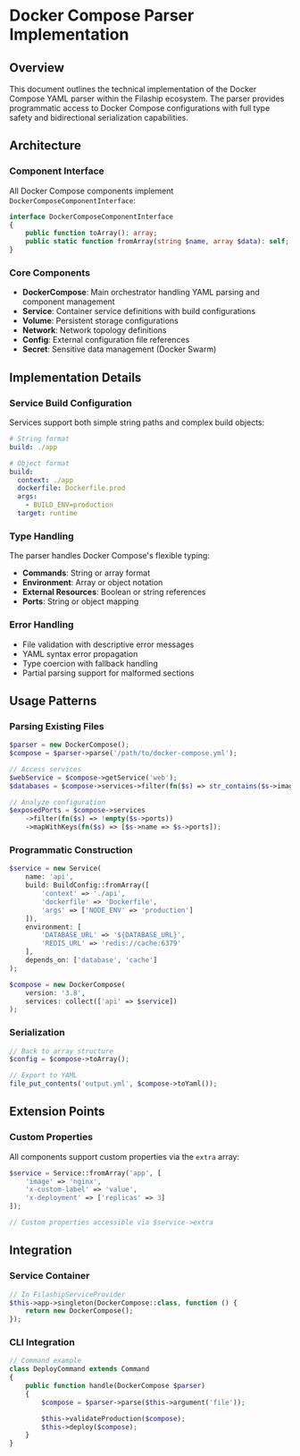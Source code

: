 # Docker Compose Parser Implementation

## Overview

This document outlines the technical implementation of the Docker Compose YAML parser within the Filaship ecosystem. The parser provides programmatic access to Docker Compose configurations with full type safety and bidirectional serialization capabilities.

## Architecture

### Component Interface

All Docker Compose components implement `DockerComposeComponentInterface`:

```php
interface DockerComposeComponentInterface
{
    public function toArray(): array;
    public static function fromArray(string $name, array $data): self;
}
```

### Core Components

-   **DockerCompose**: Main orchestrator handling YAML parsing and component management
-   **Service**: Container service definitions with build configurations
-   **Volume**: Persistent storage configurations
-   **Network**: Network topology definitions
-   **Config**: External configuration file references
-   **Secret**: Sensitive data management (Docker Swarm)

## Implementation Details

### Service Build Configuration

Services support both simple string paths and complex build objects:

```yaml
# String format
build: ./app

# Object format
build:
  context: ./app
  dockerfile: Dockerfile.prod
  args:
    - BUILD_ENV=production
  target: runtime
```

### Type Handling

The parser handles Docker Compose's flexible typing:

-   **Commands**: String or array format
-   **Environment**: Array or object notation
-   **External Resources**: Boolean or string references
-   **Ports**: String or object mapping

### Error Handling

-   File validation with descriptive error messages
-   YAML syntax error propagation
-   Type coercion with fallback handling
-   Partial parsing support for malformed sections

## Usage Patterns

### Parsing Existing Files

```php
$parser = new DockerCompose();
$compose = $parser->parse('/path/to/docker-compose.yml');

// Access services
$webService = $compose->getService('web');
$databases = $compose->services->filter(fn($s) => str_contains($s->image ?? '', 'mysql'));

// Analyze configuration
$exposedPorts = $compose->services
    ->filter(fn($s) => !empty($s->ports))
    ->mapWithKeys(fn($s) => [$s->name => $s->ports]);
```

### Programmatic Construction

```php
$service = new Service(
    name: 'api',
    build: BuildConfig::fromArray([
        'context' => './api',
        'dockerfile' => 'Dockerfile',
        'args' => ['NODE_ENV' => 'production']
    ]),
    environment: [
        'DATABASE_URL' => '${DATABASE_URL}',
        'REDIS_URL' => 'redis://cache:6379'
    ],
    depends_on: ['database', 'cache']
);

$compose = new DockerCompose(
    version: '3.8',
    services: collect(['api' => $service])
);
```

### Serialization

```php
// Back to array structure
$config = $compose->toArray();

// Export to YAML
file_put_contents('output.yml', $compose->toYaml());
```

## Extension Points

### Custom Properties

All components support custom properties via the `extra` array:

```php
$service = Service::fromArray('app', [
    'image' => 'nginx',
    'x-custom-label' => 'value',
    'x-deployment' => ['replicas' => 3]
]);

// Custom properties accessible via $service->extra
```

## Integration

### Service Container

```php
// In FilashipServiceProvider
$this->app->singleton(DockerCompose::class, function () {
    return new DockerCompose();
});
```

### CLI Integration

```php
// Command example
class DeployCommand extends Command
{
    public function handle(DockerCompose $parser)
    {
        $compose = $parser->parse($this->argument('file'));

        $this->validateProduction($compose);
        $this->deploy($compose);
    }
}
```


